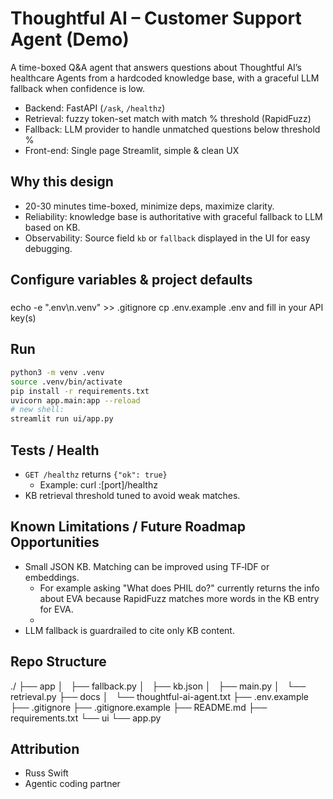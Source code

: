 # Thoughtful AI – Customer Support Agent (Demo)

A time-boxed Q&A agent that answers questions about Thoughtful AI’s healthcare Agents
from a hardcoded knowledge base, with a graceful LLM fallback when confidence is low.

- Backend: FastAPI (`/ask`, `/healthz`)
- Retrieval: fuzzy token-set match with match % threshold (RapidFuzz)
- Fallback: LLM provider to handle unmatched questions below threshold %
- Front-end: Single page Streamlit, simple & clean UX

## Why this design
- 20-30 minutes time-boxed, minimize deps, maximize clarity.
- Reliability: knowledge base is authoritative with graceful fallback to LLM based on KB.
- Observability: Source field `kb` or `fallback` displayed in the UI for easy debugging.

## Configure variables & project defaults
### 
echo -e ".env\n.venv" >> .gitignore
cp .env.example .env and fill in your API key(s)

## Run

```bash
python3 -m venv .venv
source .venv/bin/activate
pip install -r requirements.txt
uvicorn app.main:app --reload
# new shell:
streamlit run ui/app.py
````

## Tests / Health

* `GET /healthz` returns `{"ok": true}`
  * Example: curl <url>:[port]/healthz
* KB retrieval threshold tuned to avoid weak matches.

## Known Limitations / Future Roadmap Opportunities

* Small JSON KB. Matching can be improved using TF‑IDF or embeddings.
  * For example asking "What does PHIL do?" currently returns the info about EVA because RapidFuzz matches more words in the KB entry for EVA.
  * 
* LLM fallback is guardrailed to cite only KB content.

## Repo Structure
./
├── app
│   ├── fallback.py
│   ├── kb.json
│   ├── main.py
│   └── retrieval.py
├── docs
│   └── thoughtful-ai-agent.txt
├── .env.example
├── .gitignore
├── .gitignore.example
├── README.md
├── requirements.txt
└── ui
    └── app.py

## Attribution

* Russ Swift
* Agentic coding partner

